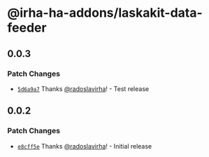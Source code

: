 # @irha-ha-addons/laskakit-data-feeder

## 0.0.3

### Patch Changes

- [`5d6a9a7`](https://github.com/radoslavirha/ha-addons/commit/5d6a9a768d237eb80ba92d44293ddc55c360801f) Thanks [@radoslavirha](https://github.com/radoslavirha)! - Test release

## 0.0.2

### Patch Changes

- [`e8cff5e`](https://github.com/radoslavirha/ha-addons/commit/e8cff5e308cbe071f5d63af5db8398225e71beef) Thanks [@radoslavirha](https://github.com/radoslavirha)! - Initial release
